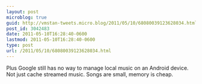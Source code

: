 ```yaml
---
layout: post
microblog: true
guid: http://vmstan-tweets.micro.blog/2011/05/10/68080039123628034.html
post_id: 3042483
date: 2011-05-10T16:28:40-0600
lastmod: 2011-05-10T16:28:40-0600
type: post
url: /2011/05/10/68080039123628034.html
---
```

Plus Google still has no way to manage local music on an Android device. Not just cache streamed music. Songs are small, memory is cheap.
